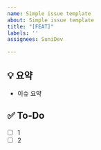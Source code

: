 ```yaml
---
name: Simple issue template
about: Simple issue template
title: "[FEAT]"
labels: ''
assignees: SuniDev

---
```


## 💡 요약
- 이슈 요약


## ✅ To-Do
- [ ] 1
- [ ] 2
